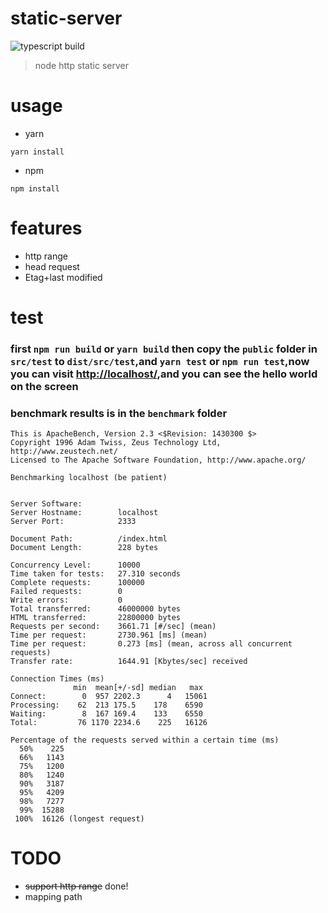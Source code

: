 # static-server
![typescript build](https://github.com/front-end-inn/static-server/workflows/typescript%20build/badge.svg)
> node http static server
# usage
- yarn
```shell
yarn install
```
- npm
```shell
npm install
```
# features
- http range
- head request
- Etag+last modified
# test
### first `npm run build` or `yarn build` then copy the `public` folder in `src/test` to `dist/src/test`,and `yarn test` or `npm run test`,now you can visit [http://localhost/](http://localhost:2333/),and you can see the hello world on the screen
### benchmark results is in the `benchmark` folder
```
This is ApacheBench, Version 2.3 <$Revision: 1430300 $>
Copyright 1996 Adam Twiss, Zeus Technology Ltd, http://www.zeustech.net/
Licensed to The Apache Software Foundation, http://www.apache.org/

Benchmarking localhost (be patient)


Server Software:
Server Hostname:        localhost
Server Port:            2333

Document Path:          /index.html
Document Length:        228 bytes

Concurrency Level:      10000
Time taken for tests:   27.310 seconds
Complete requests:      100000
Failed requests:        0
Write errors:           0
Total transferred:      46000000 bytes
HTML transferred:       22800000 bytes
Requests per second:    3661.71 [#/sec] (mean)
Time per request:       2730.961 [ms] (mean)
Time per request:       0.273 [ms] (mean, across all concurrent requests)
Transfer rate:          1644.91 [Kbytes/sec] received

Connection Times (ms)
              min  mean[+/-sd] median   max
Connect:        0  957 2202.3      4   15061
Processing:    62  213 175.5    178    6590
Waiting:        8  167 169.4    133    6550
Total:         76 1170 2234.6    225   16126

Percentage of the requests served within a certain time (ms)
  50%    225
  66%   1143
  75%   1200
  80%   1240
  90%   3187
  95%   4209
  98%   7277
  99%  15288
 100%  16126 (longest request)
```
# TODO
- ~~support http range~~ done!
- mapping path
